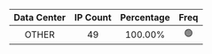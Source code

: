 | Data Center | IP Count | Percentage | Freq |
|:------------:|:--------:|:-----------:|:-----:|
| OTHER | 49 | 100.00% | 🟢 |